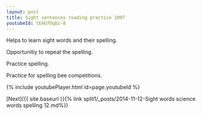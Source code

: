```yaml
---
layout: post
title: Sight sentences reading practice 1097
youtubeId: tE4U7Oqbi-8
---
```

 
 
Helps to learn sight words and their spelling.

Opportunitiy to repeat the spelling. 

Practice spelling. 
 
Practice for spelling bee competitions. 
 
{% include youtubePlayer.html id=page.youtubeId %}
 
 

[Next]({{ site.baseurl }}{% link  split1/_posts/2014-11-12-Sight words science words spelling 12.md%})
 
